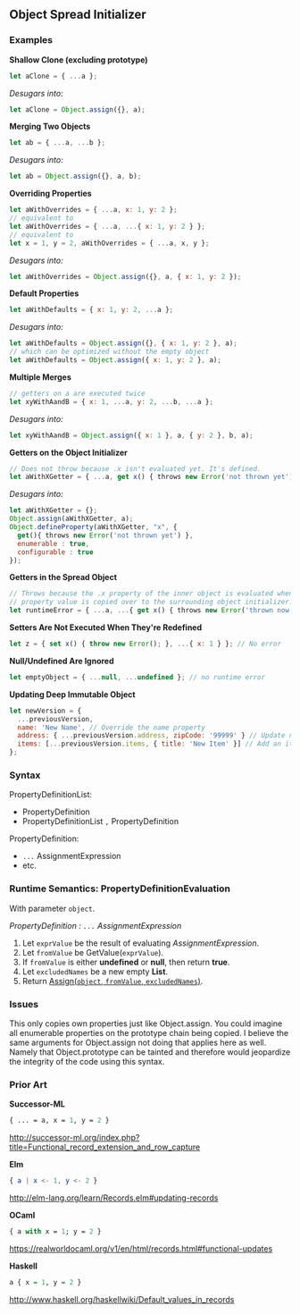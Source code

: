 Object Spread Initializer
-------------------------

### Examples ###

__Shallow Clone (excluding prototype)__
```javascript
let aClone = { ...a };
```
_Desugars into:_
```javascript
let aClone = Object.assign({}, a);
```

__Merging Two Objects__
```javascript
let ab = { ...a, ...b };
```
_Desugars into:_
```javascript
let ab = Object.assign({}, a, b);
```

__Overriding Properties__
```javascript
let aWithOverrides = { ...a, x: 1, y: 2 };
// equivalent to
let aWithOverrides = { ...a, ...{ x: 1, y: 2 } };
// equivalent to
let x = 1, y = 2, aWithOverrides = { ...a, x, y };
```
_Desugars into:_
```javascript
let aWithOverrides = Object.assign({}, a, { x: 1, y: 2 });
```

__Default Properties__
```javascript
let aWithDefaults = { x: 1, y: 2, ...a };
```
_Desugars into:_
```javascript
let aWithDefaults = Object.assign({}, { x: 1, y: 2 }, a);
// which can be optimized without the empty object
let aWithDefaults = Object.assign({ x: 1, y: 2 }, a);
```

__Multiple Merges__
```javascript
// getters on a are executed twice
let xyWithAandB = { x: 1, ...a, y: 2, ...b, ...a };
```
_Desugars into:_
```javascript
let xyWithAandB = Object.assign({ x: 1 }, a, { y: 2 }, b, a);
```

__Getters on the Object Initializer__
```javascript
// Does not throw because .x isn't evaluated yet. It's defined.
let aWithXGetter = { ...a, get x() { throws new Error('not thrown yet') } }; 
```
_Desugars into:_
```javascript
let aWithXGetter = {};
Object.assign(aWithXGetter, a);
Object.defineProperty(aWithXGetter, "x", {
  get(){ throws new Error('not thrown yet') },
  enumerable : true,
  configurable : true
});
```

__Getters in the Spread Object__
```javascript
// Throws because the .x property of the inner object is evaluated when the
// property value is copied over to the surrounding object initializer.
let runtimeError = { ...a, ...{ get x() { throws new Error('thrown now') } } };
```

__Setters Are Not Executed When They're Redefined__
```javascript
let z = { set x() { throw new Error(); }, ...{ x: 1 } }; // No error
```

__Null/Undefined Are Ignored__
```javascript
let emptyObject = { ...null, ...undefined }; // no runtime error
```

__Updating Deep Immutable Object__
```javascript
let newVersion = {
  ...previousVersion,
  name: 'New Name', // Override the name property
  address: { ...previousVersion.address, zipCode: '99999' } // Update nested zip code
  items: [...previousVersion.items, { title: 'New Item' }] // Add an item to the list of items
};
```

### Syntax ###

PropertyDefinitionList:
- PropertyDefinition
- PropertyDefinitionList `,` PropertyDefinition

PropertyDefinition:
- `...` AssignmentExpression
- etc.

### Runtime Semantics: PropertyDefinitionEvaluation ###

With parameter `object`.

_PropertyDefinition : `...` AssignmentExpression_

1. Let `exprValue` be the result of evaluating _AssignmentExpression_.
2. Let `fromValue` be GetValue(`exprValue`).
3. If `fromValue` is either __undefined__ or __null__, then return __true__.
4. Let `excludedNames` be a new empty __List__.
5. Return [Assign(`object`, `fromValue`, `excludedNames`)](Assign.md).

### Issues ###

This only copies own properties just like Object.assign. You could imagine all enumerable properties on the prototype chain being copied. I believe the same arguments for Object.assign not doing that applies here as well. Namely that
Object.prototype can be tainted and therefore would jeopardize the integrity of
the code using this syntax.

### Prior Art ###

__Successor-ML__
```ml
{ ... = a, x = 1, y = 2 }
```
http://successor-ml.org/index.php?title=Functional_record_extension_and_row_capture

__Elm__
```elm
{ a | x <- 1, y <- 2 }
```
http://elm-lang.org/learn/Records.elm#updating-records

__OCaml__
```ocaml
{ a with x = 1; y = 2 }
```
https://realworldocaml.org/v1/en/html/records.html#functional-updates

__Haskell__
```haskell
a { x = 1, y = 2 }
```
http://www.haskell.org/haskellwiki/Default_values_in_records
